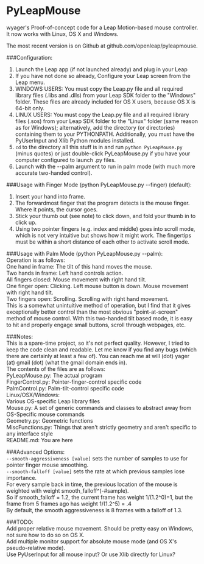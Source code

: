 PyLeapMouse
===========

wyager's Proof-of-concept code for a Leap Motion-based mouse controller. It now works with Linux, OS X and Windows.  

The most recent version is on Github at github.com/openleap/pyleapmouse.  

###Configuration:  
1. Launch the Leap app (if not launched already) and plug in your Leap  
2. If you have not done so already, Configure your Leap screen from the Leap menu.  
3. WINDOWS USERS: You must copy the Leap.py file and all required library files (.libs and .dlls) from your Leap SDK folder to the "Windows" folder. These files are already included for OS X users, because OS X is 64-bit only.  
4. LINUX USERS: You must copy the Leap.py file and all required library files (.sos) from your Leap SDK folder to the "Linux" folder (same reason as for Windows); alternatively, add the directory (or directories) containing them to your PYTHONPATH. Additionally, you must have the PyUserInput and Xlib Python modules installed.
5. `cd` to the directory all this stuff is in and run `python PyLeapMouse.py` (minus quotes) or just double-click PyLeapMouse.py if you have your computer configured to launch .py files.   
6. Launch with the --palm argument to run in palm mode (with much more accurate two-handed control).  

###Usage with Finger Mode (python PyLeapMouse.py --finger) (default):  
1. Insert your hand into frame.  
2. The forwardmost finger that the program detects is the mouse finger. Where it points, the cursor goes.  
3. Stick your thumb out (see note) to click down, and fold your thumb in to click up.  
4. Using two pointer fingers (e.g. index and middle) goes into scroll mode, which is not very intuitive but shows how it might work. The fingertips must be within a short distance of each other to activate scroll mode.  

###Usage with Palm Mode (python PyLeapMouse.py --palm):  
Operation is as follows:  
One hand in frame: The tilt of this hand moves the mouse.  
Two hands in frame: Left hand controls action.  
    All fingers closed: Mouse movement with right hand tilt.  
    One finger open: Clicking. Left mouse button is down. Mouse movement with right hand tilt.  
    Two fingers open: Scrolling. Scrolling with right hand movement.  
This is a somewhat unintuitive method of operation, but I find that it gives exceptionally better control than the most obvious "point-at-screen" method of mouse control. With this two-handed tilt based mode, it is easy to hit and properly engage small buttons, scroll through webpages, etc.  

###Notes:  
This is a spare-time project, so it's not perfect quality. However, I tried to keep the code clean and readable. Let me know if you find any bugs (which there are certainly at least a few of). You can reach me at  will (dot) yager (at) gmail (dot) (what the gmail domain ends in).  
The contents of the files are as follows:  
PyLeapMouse.py: The actual program  
FingerControl.py: Pointer-finger-control specific code  
PalmControl.py: Palm-tilt-control specific code  
Linux/OSX/Windows:  
    Various OS-specific Leap library files  
    Mouse.py: A set of generic commands and classes to abstract away from OS-Specific mouse commands  
Geometry.py: Geometric functions  
MiscFunctions.py: Things that aren't strictly geometry and aren't specific to any interface style  
README.md: You are here  

###Advanced Options:  
`--smooth-aggressiveness [value]` sets the number of samples to use for pointer finger mouse smoothing.  
`--smooth-falloff [value]` sets the rate at which previous samples lose importance.  
For every sample back in time, the previous location of the mouse is weighted with weight smooth_falloff^(-#sample).  
So if smooth_falloff = 1.2, the current frame has weight 1/(1.2^0)=1, but the frame from 5 frames ago has weight 1/(1.2^5) = .4  
By default, the smooth aggressiveness is 8 frames with a falloff of 1.3.  

###TODO:  
Add proper relative mouse movement. Should be pretty easy on Windows, not sure how to do so on OS X.  
Add multiple monitor support for absolute mouse mode (and OS X's pseudo-relative mode).  
Use PyUserInput for all mouse input? Or use Xlib directly for Linux?
